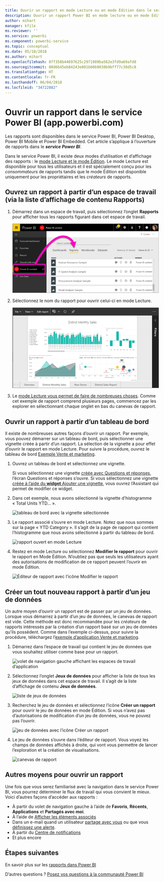 ```yaml
---
title: Ouvrir un rapport en mode Lecture ou en mode Édition dans le service Power BI
description: Ouvrir un rapport Power BI en mode lecture ou en mode Edition
author: mihart
manager: kfile
ms.reviewer: ''
ms.service: powerbi
ms.component: powerbi-service
ms.topic: conceptual
ms.date: 05/18/2018
ms.author: mihart
ms.openlocfilehash: 8ff358b44697625c2971989ba562e3fd9a69afd8
ms.sourcegitcommit: 80d6b45eb84243e801b60b9038b9bff77c30d5c8
ms.translationtype: HT
ms.contentlocale: fr-FR
ms.lasthandoff: 06/04/2018
ms.locfileid: "34722882"
---
```

# <a name="open-a-report-in-power-bi-service-apppowerbicom"></a>Ouvrir un rapport dans le service Power BI (app.powerbi.com)
Les rapports sont disponibles dans le service Power BI, Power BI Desktop, Power BI Mobile et Power BI Embedded. Cet article s’applique à l’ouverture de rapports dans le ***service Power BI***.

Dans le service Power BI, il existe deux modes d’utilisation et d’affichage des rapports : le [mode Lecture et le mode Édition](service-reading-view-and-editing-view.md). Le mode Lecture est disponible pour tous les utilisateurs et il est spécialement conçu pour les *consommateurs* de rapports tandis que le mode Édition est disponible uniquement pour les propriétaires et les *créateurs* de rapports. 

## <a name="open-a-report-from-a-workspace-via-the-reports-content-view-list"></a>Ouvrez un rapport à partir d’un espace de travail (via la liste d’affichage de contenu **Rapports**)

1. Démarrez dans un espace de travail, puis sélectionnez l’onglet **Rapports** pour afficher tous les rapports figurant dans cet espace de travail.  
   
   ![onglet Rapports d’un espace de travail](media/service-report-open/power-bi-open-report.png)
2. Sélectionnez le nom du rapport pour ouvrir celui-ci en mode Lecture.  
   
    ![rapport en mode Lecture](media/service-report-open/power-bi-reading-view.png)
3. Le [mode Lecture vous permet de faire de nombreuses choses](service-reading-view-and-editing-view.md).  Comme cet exemple de rapport comprend plusieurs pages, commencez par les explorer en sélectionnant chaque onglet en bas du canevas de rapport. 

## <a name="open-a-report-from-a-dashboard"></a>Ouvrir un rapport à partir d’un tableau de bord
Il existe de nombreuses autres façons d’ouvrir un rapport. Par exemple, vous pouvez démarrer sur un tableau de bord, puis sélectionner une vignette créée à partir d’un rapport.  La sélection de la vignette a pour effet d’ouvrir le rapport en mode Lecture. Pour suivre la procédure, ouvrez le tableau de bord [Exemple Vente et marketing](sample-datasets.md).

1. Ouvrez un tableau de bord et sélectionnez une vignette.

   Si vous sélectionnez une vignette [créée avec Questions et réponses](service-dashboard-pin-tile-from-q-and-a.md), l’écran Questions et réponses s’ouvre. Si vous sélectionnez une vignette [créée à l’aide du **widget**  Ajouter une vignette](service-dashboard-add-widget.md), vous ouvrez l’Assistant qui permet de modifier ce widget.  

2.  Dans cet exemple, nous avons sélectionné la vignette d’histogramme « Total Units YTD... ».

    ![tableau de bord avec la vignette sélectionnée](media/service-report-open/power-bi-dashboard.png)

3.  Le rapport associé s’ouvre en mode Lecture. Notez que nous sommes sur la page « YTD Category ». Il s’agit de la page de rapport qui contient l’histogramme que nous avons sélectionné à partir du tableau de bord.

    ![rapport ouvert en mode Lecture](media/service-report-open/power-bi-report.png)

4. Restez en mode Lecture ou sélectionnez **Modifier le rapport** pour ouvrir le rapport en Mode Édition. N’oubliez pas que seuls les utilisateurs ayant des autorisations de modification de ce rapport peuvent l’ouvrir en mode Édition.

    ![Éditeur de rapport avec l’icône Modifier le rapport](media/service-report-open/power-bi-edit-report.png)

## <a name="create-a-brand-new-report-from-a-dataset"></a>Créer un tout nouveau rapport à partir d’un jeu de données
Un autre moyen d’ouvrir un rapport est de passer par un jeu de données. Lorsque vous démarrez à partir d’un jeu de données, le canevas de rapport est vide. Cette méthode est donc recommandée pour les *créateurs* de rapports intéressés par la création d’un rapport basé sur un jeu de données qu’ils possèdent. Comme dans l’exemple ci-dessus, pour suivre la procédure, téléchargez l’[exemple d’application Vente et marketing](sample-datasets.md).

1. Démarrez dans l’espace de travail qui contient le jeu de données que vous souhaitez utiliser comme base pour un rapport.

   ![volet de navigation gauche affichant les espaces de travail d’application](media/service-report-open/power-bi-workspace.png)

2. Sélectionnez l’onglet **Jeux de données** pour afficher la liste de tous les jeux de données dans cet espace de travail. Il s’agit de la liste d’affichage de contenu **Jeux de données**.
   
   ![liste de jeux de données](media/service-report-open/power-bi-dataset.png)

1. Recherchez le jeu de données et sélectionnez l’icône **Créer un rapport** pour ouvrir le jeu de données en mode Édition. Si vous n’avez pas d’autorisations de modification d’un jeu de données, vous ne pouvez pas l’ouvrir. 
   
    ![jeu de données avec l’icône Créer un rapport](media/service-report-open/power-bi-create-report.png)

3. Le jeu de données s’ouvre dans l’éditeur de rapport. Vous voyez les champs de données affichés à droite, qui vont vous permettre de lancer l’exploration et la création de visualisations. 

   ![canevas de rapport](media/service-report-open/power-bi-blank-canvas.png)

##  <a name="still-more-ways-to-open-a-report"></a>Autres moyens pour ouvrir un rapport
Une fois que vous serez familiarisé avec la navigation dans le service Power BI, vous pourrez déterminer le flux de travail qui vous convient le mieux. Voici d’autres façons d’accéder aux rapports :
- À partir du volet de navigation gauche à l’aide de **Favoris**, **Récents**, **Applications** et **Partagés avec moi**. 
- À l’aide de [Afficher les éléments associés](service-related-content.md)
- Dans un e-mail quand un utilisateur [partage avec vous](service-share-reports.md) ou que vous [définissez une alerte](service-set-data-alerts.md).    
- À partir du [Centre de notifications](service-notification-center.md)    
- Et plus encore

## <a name="next-steps"></a>Étapes suivantes
En savoir plus sur les [rapports dans Power BI](service-reports.md)

D’autres questions ? [Posez vos questions à la communauté Power BI](http://community.powerbi.com/)  

